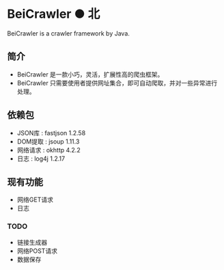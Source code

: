 # BeiCrawler ● 北
BeiCrawler is a crawler framework by Java.

## 简介
* BeiCrawler 是一款小巧，灵活，扩展性高的爬虫框架。
* BeiCrawler 只需要使用者提供网址集合，即可自动爬取，并对一些异常进行处理。


## 依赖包
* JSON库 : fastjson 1.2.58
* DOM提取 : jsoup 1.11.3
* 网络请求 : okhttp 4.2.2
* 日志 : log4j 1.2.17


## 现有功能
* 网络GET请求
* 日志

### TODO
* 链接生成器
* 网络POST请求
* 数据保存